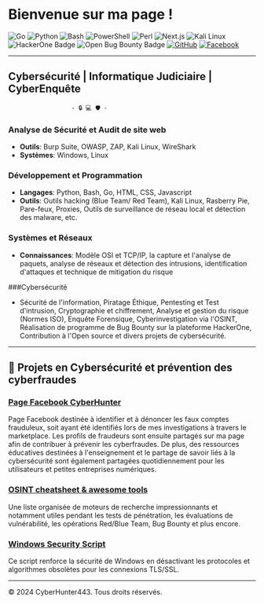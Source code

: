 # Bienvenue sur ma page !  
![Go](https://img.shields.io/badge/Code-Go-00ADD8?logo=go&logoColor=white)
![Python](https://img.shields.io/badge/Code-Python-3776AB?logo=python&logoColor=white)
![Bash](https://img.shields.io/badge/Code-Bash-4EAA25?logo=gnu-bash&logoColor=white)
![PowerShell](https://img.shields.io/badge/Code-PowerShell-5391FE?logo=powershell&logoColor=white)
![Perl](https://img.shields.io/badge/Code-Perl-39457E?logo=perl&logoColor=white)
![Next.js](https://img.shields.io/badge/Code-Next.js-000000?logo=next.js&logoColor=white)
![Kali Linux](https://img.shields.io/badge/Platform-Kali%20Linux-557C94?logo=kalilinux&logoColor=white)
![HackerOne Badge](https://img.shields.io/badge/HackerOne-494649?logo=hackerone&logoColor=fff&style=flat)
![Open Bug Bounty Badge](https://img.shields.io/badge/Open%20Bug%20Bounty-F67909?logo=openbugbounty&logoColor=fff&style=flat)
[![GitHub](https://img.shields.io/badge/GitHub-CyberHunter443-181717?style=for-the-badge&logo=github)](https://github.com/cyberhunter443)
[![Facebook](https://img.shields.io/badge/Facebook-1877F2?style=for-the-badge&logo=facebook&logoColor=white)](https://www.facebook.com/share/JKT6SFrFciQnZBBA/?mibextid=LQQJ4d)

---

## Cybersécurité | Informatique Judiciaire | CyberEnquête
                      
                      - 🔒 💻 🛡️ - 

### Analyse de Sécurité et Audit de site web 
- **Outils**: Burp Suite, OWASP, ZAP, Kali Linux, WireShark
- **Systèmes**: Windows, Linux

### Développement et Programmation
- **Langages**: Python, Bash, Go, HTML, CSS, Javascript
- **Outils**: Outils hacking (Blue Team/ Red Team), Kali Linux, Rasberry Pie, Pare-feux, Proxies, Outils de surveillance de réseau local et détection des malware, etc.

### Systèmes et Réseaux
- **Connaissances**: Modèle OSI et TCP/IP, la capture et l'analyse de paquets, analyse de réseaux et détection des intrusions, identification d'attaques et technique de mitigation du risque

###Cybersécurité
- Sécurité de l'information, Piratage Éthique, Pentesting et Test d'intrusion, Cryptographie et chiffrement, Analyse et gestion du risque (Normes ISO), Enquête Forensique, Cyberinvestigation via l'OSINT, Réalisation de programme de Bug Bounty sur la plateforme HackerOne, Contribution à l'Open source et divers projets de cybersécurité.   

---

## 📂 Projets en Cybersécurité et prévention des cyberfraudes 

### [Page Facebook CyberHunter](https://www.facebook.com/share/JKT6SFrFciQnZBBA/?mibextid=LQQJ4d)
Page Facebook destinée à identifier et à dénoncer les faux comptes frauduleux, soit ayant été identifiés lors de mes investigations à travers le marketplace. Les profils de fraudeurs sont ensuite partagés sur ma page afin de contribuer à prévenir les cyberfraudes. De plus, des ressources éducatives destinées à l'enseignement et le partage de savoir liés à la cybersécurité sont également partagées quotidiennement pour les utilisateurs et petites entreprises numériques. 

### [OSINT cheatsheet & awesome tools](https://github.com/cyberhunter443/cheatsheet)
Une liste organisée de moteurs de recherche impressionnants et notamment utiles pendant les tests de pénétration, les évaluations de vulnérabilité, les opérations Red/Blue Team, Bug Bounty et plus encore.

### [Windows Security Script](https://github.com/cyberhunter443/Windows-Security-Script) 
Ce script renforce la sécurité de Windows en désactivant les protocoles et algorithmes obsolètes pour les connexions TLS/SSL. 

---
&copy; 2024 CyberHunter443. Tous droits réservés.
